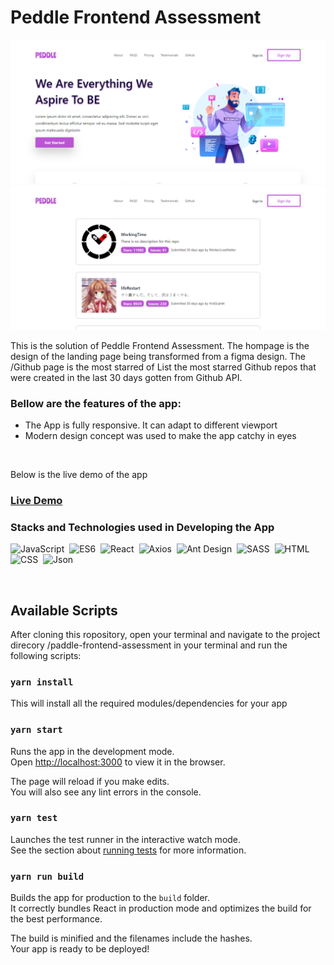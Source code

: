 # Peddle Frontend Assessment

![Peddle](./src/assets/banner1.png)
![Peddle](./src/assets/banner2.png)

<p>
This is the solution of Peddle Frontend Assessment. The hompage is the design of the landing page being transformed from a figma design. The /Github page is the most starred of List the most starred Github repos that were created in the last 30 days gotten from Github API.
</p>

### Bellow are the features of the app:

<ul>
<li>The App is fully responsive. It can adapt to different viewport</li>
<li>Modern design concept was used to make the app catchy in eyes</li>
</ul>
<br />

<p>Below is the live demo of the app</p>

### <a href="https://bus-seat-reservation-app.netlify.app/">Live Demo</a>

### Stacks and Technologies used in Developing the App

![JavaScript](https://img.shields.io/badge/-JavaScript-05122A?style=flat&logo=javascript)&nbsp;
![ES6](https://img.shields.io/badge/-ES6-05122A?style=flat&logo=javascript)&nbsp;
![React](https://img.shields.io/badge/-React-05122A?style=flat&logo=react)&nbsp;
![Axios](https://img.shields.io/badge/-Axios-05122A?style=flat&logo=axios)&nbsp;
![Ant Design](https://img.shields.io/badge/-AntDesign-05122A?style=flat&logo=ant-design)&nbsp;
![SASS](https://img.shields.io/badge/-SASS-05122A?style=flat&logo=sass)&nbsp;
![HTML](https://img.shields.io/badge/-HTML-05122A?style=flat&logo=HTML5)&nbsp;
![CSS](https://img.shields.io/badge/-CSS-05122A?style=flat&logo=CSS3&logoColor=1572B6)&nbsp;
![Json](https://img.shields.io/badge/-JSON-05122A?style=flat&logo=json)&nbsp;

<br/>

## Available Scripts

<p>
After cloning this ropository, open your terminal and navigate to the project direcory /paddle-frontend-assessment in your terminal and run the following scripts:
<br/>

### `yarn install`

This will install all the required modules/dependencies for your app

### `yarn start`

Runs the app in the development mode.\
Open [http://localhost:3000](http://localhost:3000) to view it in the browser.

The page will reload if you make edits.\
You will also see any lint errors in the console.

### `yarn test`

Launches the test runner in the interactive watch mode.\
See the section about [running tests](https://facebook.github.io/create-react-app/docs/running-tests) for more information.

### `yarn run build`

Builds the app for production to the `build` folder.\
It correctly bundles React in production mode and optimizes the build for the best performance.

The build is minified and the filenames include the hashes.\
Your app is ready to be deployed!
